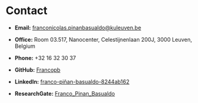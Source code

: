 # Contact

- **Email:** [franconicolas.pinanbasualdo@kuleuven.be](mailto:franconicolas.pinanbasualdo@kuleuven.be)
- **Office:** Room 03.517, Nanocenter, Celestijnenlaan 200J, 3000 Leuven, Belgium
- **Phone:** +32 16 32 30 37



- **GitHub:** [Francopb](https://github.com/Francopb)
- **LinkedIn:** [franco-piñan-basualdo-8244ab162](https://www.linkedin.com/in/franco-piñan-basualdo-8244ab162)
- **ResearchGate:** [Franco_Pinan_Basualdo](https://www.researchgate.net/profile/Franco_Pinan_Basualdo)